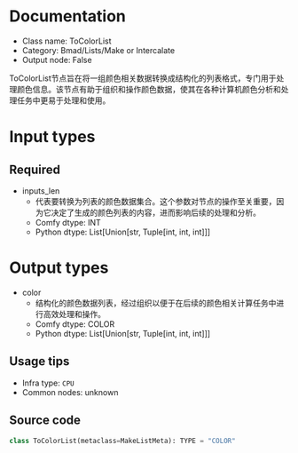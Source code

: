 
# Documentation
- Class name: ToColorList
- Category: Bmad/Lists/Make or Intercalate
- Output node: False

ToColorList节点旨在将一组颜色相关数据转换成结构化的列表格式，专门用于处理颜色信息。该节点有助于组织和操作颜色数据，使其在各种计算机颜色分析和处理任务中更易于处理和使用。

# Input types
## Required
- inputs_len
    - 代表要转换为列表的颜色数据集合。这个参数对节点的操作至关重要，因为它决定了生成的颜色列表的内容，进而影响后续的处理和分析。
    - Comfy dtype: INT
    - Python dtype: List[Union[str, Tuple[int, int, int]]]

# Output types
- color
    - 结构化的颜色数据列表，经过组织以便于在后续的颜色相关计算任务中进行高效处理和操作。
    - Comfy dtype: COLOR
    - Python dtype: List[Union[str, Tuple[int, int, int]]]


## Usage tips
- Infra type: `CPU`
- Common nodes: unknown


## Source code
```python
class ToColorList(metaclass=MakeListMeta): TYPE = "COLOR"

```
